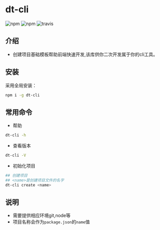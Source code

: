 # dt-cli
![npm](https://img.shields.io/npm/dt/@duotai/dt-cli)
![npm](https://img.shields.io/npm/v/@duotai/dt-cli)
![travis](https://travis-ci.com/BWrong/dt-cli.svg?branch=master)

## 介绍
- 创建项目基础模板帮助前端快速开发,该库供你二次开发属于你的cli工具。


## 安装
采用全局安装：
```bash
npm i -g dt-cli
```
## 常用命令
- 帮助
```bash
dt-cli -h
```
- 查看版本
```bash
dt-cli -V
```
- 初始化项目
```bash
## 创建项目
## <name>是创建项目文件的名字
dt-cli create <name>
```

## 说明
- 需要提供相应环境git,node等
- 项目名称会作为`package.json`的`name`值
